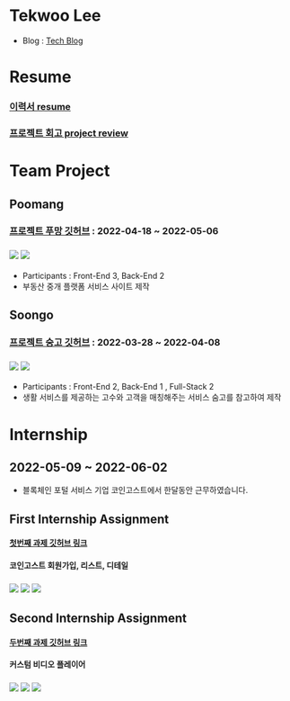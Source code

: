 # Tekwoo Lee
- Blog : [Tech Blog](https://velog.io/@leetekwoo)

# Resume

### [이력서 resume](https://short-agreement-80a.notion.site/973d2eecb6de4b739edd55f1ed689efc)
### [프로젝트 회고 project review](https://short-agreement-80a.notion.site/a804940141cb48e68ed85c1fc7f70f00)

# Team Project

## Poomang

### [프로젝트 푸망 깃허브](https://github.com/0teklee/Poomuh-front) : 2022-04-18 ~ 2022-05-06
### <img src="https://img.shields.io/badge/JavaScript-F7DF1E?style=flatsquare&logo=Javascript&logoColor=white"> <img src="https://img.shields.io/badge/React-61dafb?style=flatsquare&logo=React&logoColor=white">
- Participants : Front-End 3, Back-End 2
- 부동산 중개 플랫폼 서비스 사이트 제작


## Soongo

### [프로젝트 숭고 깃허브](https://github.com/0teklee/soongo-project-front) : 2022-03-28 ~ 2022-04-08
### <img src="https://img.shields.io/badge/JavaScript-F7DF1E?style=flatsquare&logo=Javascript&logoColor=white"> <img src="https://img.shields.io/badge/React-61dafb?style=flatsquare&logo=React&logoColor=white">
- Participants : Front-End 2, Back-End 1 , Full-Stack 2
- 생활 서비스를 제공하는 고수와 고객을 매칭해주는 서비스 숨고를 참고하여 제작


# Internship 
## 2022-05-09 ~ 2022-06-02  
- 블록체인 포털 서비스 기업 코인고스트에서 한달동안 근무하였습니다.

## First Internship Assignment
#### [첫번째 과제 깃허브 링크](https://github.com/0teklee/Internship-project-01)
#### 코인고스트 회원가입, 리스트, 디테일
### <img src="https://img.shields.io/badge/React-61dafb?style=flatsquare&logo=React&logoColor=white"> <img src="https://img.shields.io/badge/TypeScript-3178C6?style=flatsquare&logo=TypeScript&logoColor=white"> <img src="https://img.shields.io/badge/Next.js-000000?style=flatsquare&logo=Next.js&logoColor=white">

## Second Internship Assignment
#### [두번째 과제 깃허브 링크](https://github.com/0teklee/CustomVideoPlayer)
#### 커스텀 비디오 플레이어
### <img src="https://img.shields.io/badge/React-61dafb?style=flatsquare&logo=React&logoColor=white"> <img src="https://img.shields.io/badge/TypeScript-3178C6?style=flatsquare&logo=TypeScript&logoColor=white"> <img src="https://img.shields.io/badge/Next.js-000000?style=flatsquare&logo=Next.js&logoColor=white">



